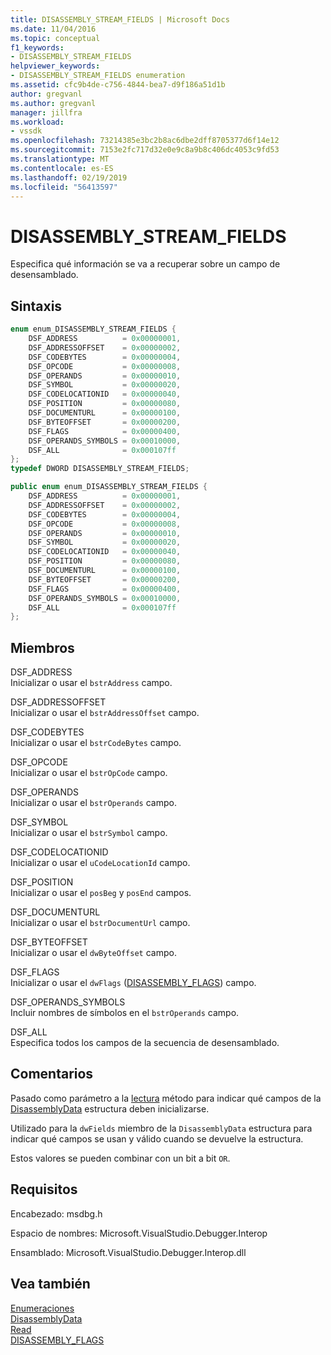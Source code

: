 ```yaml
---
title: DISASSEMBLY_STREAM_FIELDS | Microsoft Docs
ms.date: 11/04/2016
ms.topic: conceptual
f1_keywords:
- DISASSEMBLY_STREAM_FIELDS
helpviewer_keywords:
- DISASSEMBLY_STREAM_FIELDS enumeration
ms.assetid: cfc9b4de-c756-4844-bea7-d9f186a51d1b
author: gregvanl
ms.author: gregvanl
manager: jillfra
ms.workload:
- vssdk
ms.openlocfilehash: 73214385e3bc2b8ac6dbe2dff8705377d6f14e12
ms.sourcegitcommit: 7153e2fc717d32e0e9c8a9b8c406dc4053c9fd53
ms.translationtype: MT
ms.contentlocale: es-ES
ms.lasthandoff: 02/19/2019
ms.locfileid: "56413597"
---
```

# <a name="disassemblystreamfields"></a>DISASSEMBLY_STREAM_FIELDS
Especifica qué información se va a recuperar sobre un campo de desensamblado.

## <a name="syntax"></a>Sintaxis

```cpp
enum enum_DISASSEMBLY_STREAM_FIELDS {
    DSF_ADDRESS          = 0x00000001,
    DSF_ADDRESSOFFSET    = 0x00000002,
    DSF_CODEBYTES        = 0x00000004,
    DSF_OPCODE           = 0x00000008,
    DSF_OPERANDS         = 0x00000010,
    DSF_SYMBOL           = 0x00000020,
    DSF_CODELOCATIONID   = 0x00000040,
    DSF_POSITION         = 0x00000080,
    DSF_DOCUMENTURL      = 0x00000100,
    DSF_BYTEOFFSET       = 0x00000200,
    DSF_FLAGS            = 0x00000400,
    DSF_OPERANDS_SYMBOLS = 0x00010000,
    DSF_ALL              = 0x000107ff
};
typedef DWORD DISASSEMBLY_STREAM_FIELDS;
```

```csharp
public enum enum_DISASSEMBLY_STREAM_FIELDS {
    DSF_ADDRESS          = 0x00000001,
    DSF_ADDRESSOFFSET    = 0x00000002,
    DSF_CODEBYTES        = 0x00000004,
    DSF_OPCODE           = 0x00000008,
    DSF_OPERANDS         = 0x00000010,
    DSF_SYMBOL           = 0x00000020,
    DSF_CODELOCATIONID   = 0x00000040,
    DSF_POSITION         = 0x00000080,
    DSF_DOCUMENTURL      = 0x00000100,
    DSF_BYTEOFFSET       = 0x00000200,
    DSF_FLAGS            = 0x00000400,
    DSF_OPERANDS_SYMBOLS = 0x00010000,
    DSF_ALL              = 0x000107ff
};
```

## <a name="members"></a>Miembros
DSF_ADDRESS  
Inicializar o usar el `bstrAddress` campo.

DSF_ADDRESSOFFSET  
Inicializar o usar el `bstrAddressOffset` campo.

DSF_CODEBYTES  
Inicializar o usar el `bstrCodeBytes` campo.

DSF_OPCODE  
Inicializar o usar el `bstrOpCode` campo.

DSF_OPERANDS  
Inicializar o usar el `bstrOperands` campo.

DSF_SYMBOL  
Inicializar o usar el `bstrSymbol` campo.

DSF_CODELOCATIONID  
Inicializar o usar el `uCodeLocationId` campo.

DSF_POSITION  
Inicializar o usar el `posBeg` y `posEnd` campos.

DSF_DOCUMENTURL  
Inicializar o usar el `bstrDocumentUrl` campo.

DSF_BYTEOFFSET  
Inicializar o usar el `dwByteOffset` campo.

DSF_FLAGS  
Inicializar o usar el `dwFlags` ([DISASSEMBLY_FLAGS](../../../extensibility/debugger/reference/disassembly-flags.md)) campo.

DSF_OPERANDS_SYMBOLS  
Incluir nombres de símbolos en el `bstrOperands` campo.

DSF_ALL  
Especifica todos los campos de la secuencia de desensamblado.

## <a name="remarks"></a>Comentarios
Pasado como parámetro a la [lectura](../../../extensibility/debugger/reference/idebugdisassemblystream2-read.md) método para indicar qué campos de la [DisassemblyData](../../../extensibility/debugger/reference/disassemblydata.md) estructura deben inicializarse.

Utilizado para la `dwFields` miembro de la `DisassemblyData` estructura para indicar qué campos se usan y válido cuando se devuelve la estructura.

Estos valores se pueden combinar con un bit a bit `OR`.

## <a name="requirements"></a>Requisitos
Encabezado: msdbg.h

Espacio de nombres:  Microsoft.VisualStudio.Debugger.Interop

Ensamblado: Microsoft.VisualStudio.Debugger.Interop.dll

## <a name="see-also"></a>Vea también
[Enumeraciones](../../../extensibility/debugger/reference/enumerations-visual-studio-debugging.md)  
[DisassemblyData](../../../extensibility/debugger/reference/disassemblydata.md)  
[Read](../../../extensibility/debugger/reference/idebugdisassemblystream2-read.md)  
[DISASSEMBLY_FLAGS](../../../extensibility/debugger/reference/disassembly-flags.md)

